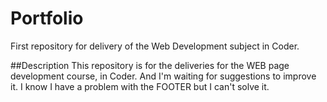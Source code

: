 # Portfolio
First repository for delivery of the Web Development subject in Coder.

##Description
This repository is for the deliveries for the WEB page development course, in Coder. And I'm waiting for suggestions to improve it. I know I have a problem with the FOOTER but I can't solve it.
